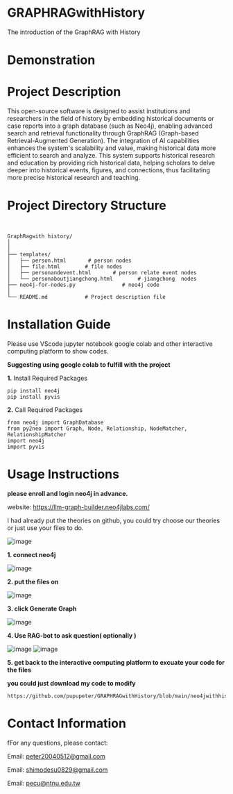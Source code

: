 # GRAPHRAGwithHistory
The introduction of the GraphRAG with History 


# Demonstration

# Project Description
This open-source software is designed to assist institutions and researchers in the field of history by embedding historical documents or case reports into a graph database (such as Neo4j), enabling advanced search and retrieval functionality through GraphRAG (Graph-based Retrieval-Augmented Generation). The integration of AI capabilities enhances the system's scalability and value, making historical data more efficient to search and analyze. This system supports historical research and education by providing rich historical data, helping scholars to delve deeper into historical events, figures, and connections, thus facilitating more precise historical research and teaching.
# Project Directory Structure


```


GraphRagwith history/
│
│
├── templates/
│   ├── person.html       # person nodes
│   ├── file.html        # file nodes
│   ├── personandevent.html       # person relate event nodes
│   └── personaboutjiangchong.html        # jiangchong  nodes
├── neo4j-for-nodes.py               # neo4j code
│
└── README.md            # Project description file
```

# Installation Guide
Please use VScode jupyter notebook google colab and other interactive computing platform to show codes.


 **Suggesting using google colab to fulfill with the project**

**1.** Install Required Packages
```
pip install neo4j
pip install pyvis
```


**2.** Call Required Packages

```
from neo4j import GraphDatabase
from py2neo import Graph, Node, Relationship, NodeMatcher, RelationshipMatcher
import neo4j
import pyvis
```








# Usage Instructions

**please enroll and login neo4j in advance.**

website: https://llm-graph-builder.neo4jlabs.com/

I had already put the theories on github, you could try choose our theories or just use your files to do.

![image](https://github.com/user-attachments/assets/fa5681da-f933-4bd0-9b42-0c0164ff781d)



**1. connect neo4j**



![image](https://github.com/user-attachments/assets/116d427c-05f0-4756-aa55-f3112cd2809c)


**2. put the files on**



![image](https://github.com/user-attachments/assets/83ce949b-abc9-4618-8468-5458da1562f2)




**3. click Generate Graph**



![image](https://github.com/user-attachments/assets/7e380299-7267-4dbf-9ca9-8e8af3020366)



**4. Use RAG-bot to ask question( optionally )**



![image](https://github.com/user-attachments/assets/26ce4f6f-80f5-47f7-bcf2-35cf058d406f)
![image](https://github.com/user-attachments/assets/5f114e7b-fc13-43da-8dc3-2e9f9e28e723)

**5. get back to the interactive computing platform to excuate your code for the files**



  **you could just download my code to modify**

```
https://github.com/pupupeter/GRAPHRAGwithHistory/blob/main/neo4jwithhistory.py
```





#  Contact Information
  fFor any questions, please contact:

Email: peter20040512@gmail.com

Email: shimodesu0829@gmail.com

Email: pecu@ntnu.edu.tw
